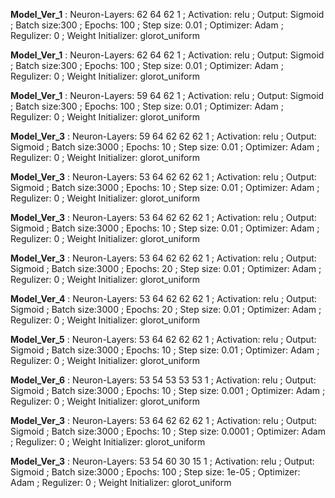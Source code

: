 
 
 **Model_Ver_1** : Neuron-Layers: 62 64 62 1 ; Activation: relu ; Output: Sigmoid ; Batch size:300 ; Epochs: 100 ; Step size: 0.01 ; Optimizer: Adam ; Regulizer: 0 ; Weight Initializer: glorot_uniform   
 
 
 **Model_Ver_1** : Neuron-Layers: 62 64 62 1 ; Activation: relu ; Output: Sigmoid ; Batch size:300 ; Epochs: 100 ; Step size: 0.01 ; Optimizer: Adam ; Regulizer: 0 ; Weight Initializer: glorot_uniform   
 
 
 **Model_Ver_1** : Neuron-Layers: 59 64 62 1 ; Activation: relu ; Output: Sigmoid ; Batch size:300 ; Epochs: 100 ; Step size: 0.01 ; Optimizer: Adam ; Regulizer: 0 ; Weight Initializer: glorot_uniform   
 
 
 **Model_Ver_3** : Neuron-Layers: 59 64 62 62 62 1 ; Activation: relu ; Output: Sigmoid ; Batch size:3000 ; Epochs: 10 ; Step size: 0.01 ; Optimizer: Adam ; Regulizer: 0 ; Weight Initializer: glorot_uniform   
 
 
 **Model_Ver_3** : Neuron-Layers: 53 64 62 62 62 1 ; Activation: relu ; Output: Sigmoid ; Batch size:3000 ; Epochs: 10 ; Step size: 0.01 ; Optimizer: Adam ; Regulizer: 0 ; Weight Initializer: glorot_uniform   
 
 
 **Model_Ver_3** : Neuron-Layers: 53 64 62 62 62 1 ; Activation: relu ; Output: Sigmoid ; Batch size:3000 ; Epochs: 10 ; Step size: 0.01 ; Optimizer: Adam ; Regulizer: 0 ; Weight Initializer: glorot_uniform   
 
 
 **Model_Ver_3** : Neuron-Layers: 53 64 62 62 62 1 ; Activation: relu ; Output: Sigmoid ; Batch size:3000 ; Epochs: 20 ; Step size: 0.01 ; Optimizer: Adam ; Regulizer: 0 ; Weight Initializer: glorot_uniform   
 
 
 **Model_Ver_4** : Neuron-Layers: 53 64 62 62 62 1 ; Activation: relu ; Output: Sigmoid ; Batch size:3000 ; Epochs: 20 ; Step size: 0.01 ; Optimizer: Adam ; Regulizer: 0 ; Weight Initializer: glorot_uniform   
 
 
 **Model_Ver_5** : Neuron-Layers: 53 64 62 62 62 1 ; Activation: relu ; Output: Sigmoid ; Batch size:3000 ; Epochs: 10 ; Step size: 0.01 ; Optimizer: Adam ; Regulizer: 0 ; Weight Initializer: glorot_uniform   
 
 
 **Model_Ver_6** : Neuron-Layers: 53 54 53 53 53 1 ; Activation: relu ; Output: Sigmoid ; Batch size:3000 ; Epochs: 10 ; Step size: 0.001 ; Optimizer: Adam ; Regulizer: 0 ; Weight Initializer: glorot_uniform   
 
 
 **Model_Ver_3** : Neuron-Layers: 53 64 62 62 62 1 ; Activation: relu ; Output: Sigmoid ; Batch size:3000 ; Epochs: 10 ; Step size: 0.0001 ; Optimizer: Adam ; Regulizer: 0 ; Weight Initializer: glorot_uniform   
 
 
 **Model_Ver_3** : Neuron-Layers: 53 54 60 30 15 1 ; Activation: relu ; Output: Sigmoid ; Batch size:3000 ; Epochs: 100 ; Step size: 1e-05 ; Optimizer: Adam ; Regulizer: 0 ; Weight Initializer: glorot_uniform   
 